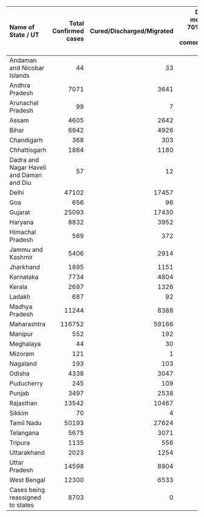| Name of State / UT                       |   Total Confirmed cases |   Cured/Discharged/Migrated |   Deaths ( more than 70% cases due to comorbidities ) |
|:-----------------------------------------|------------------------:|----------------------------:|------------------------------------------------------:|
| Andaman and Nicobar Islands              |                      44 |                          33 |                                                     0 |
| Andhra Pradesh                           |                    7071 |                        3641 |                                                    90 |
| Arunachal Pradesh                        |                      99 |                           7 |                                                     0 |
| Assam                                    |                    4605 |                        2642 |                                                     8 |
| Bihar                                    |                    6942 |                        4926 |                                                    44 |
| Chandigarh                               |                     368 |                         303 |                                                     6 |
| Chhattisgarh                             |                    1864 |                        1180 |                                                    10 |
| Dadra and Nagar Haveli and Daman and Diu |                      57 |                          12 |                                                     0 |
| Delhi                                    |                   47102 |                       17457 |                                                  1904 |
| Goa                                      |                     656 |                          96 |                                                     0 |
| Gujarat                                  |                   25093 |                       17430 |                                                  1560 |
| Haryana                                  |                    8832 |                        3952 |                                                   130 |
| Himachal Pradesh                         |                     569 |                         372 |                                                     8 |
| Jammu and Kashmir                        |                    5406 |                        2914 |                                                    65 |
| Jharkhand                                |                    1895 |                        1151 |                                                    10 |
| Karnataka                                |                    7734 |                        4804 |                                                   102 |
| Kerala                                   |                    2697 |                        1326 |                                                    20 |
| Ladakh                                   |                     687 |                          92 |                                                     1 |
| Madhya Pradesh                           |                   11244 |                        8388 |                                                   482 |
| Maharashtra                              |                  116752 |                       59166 |                                                  5651 |
| Manipur                                  |                     552 |                         192 |                                                     0 |
| Meghalaya                                |                      44 |                          30 |                                                     1 |
| Mizoram                                  |                     121 |                           1 |                                                     0 |
| Nagaland                                 |                     193 |                         103 |                                                     0 |
| Odisha                                   |                    4338 |                        3047 |                                                    11 |
| Puducherry                               |                     245 |                         109 |                                                     7 |
| Punjab                                   |                    3497 |                        2538 |                                                    78 |
| Rajasthan                                |                   13542 |                       10467 |                                                   313 |
| Sikkim                                   |                      70 |                           4 |                                                     0 |
| Tamil Nadu                               |                   50193 |                       27624 |                                                   576 |
| Telangana                                |                    5675 |                        3071 |                                                   192 |
| Tripura                                  |                    1135 |                         556 |                                                     1 |
| Uttarakhand                              |                    2023 |                        1254 |                                                    26 |
| Uttar Pradesh                            |                   14598 |                        8904 |                                                   435 |
| West Bengal                              |                   12300 |                        6533 |                                                   506 |
| Cases being reassigned to states         |                    8703 |                           0 |                                                     0 |
